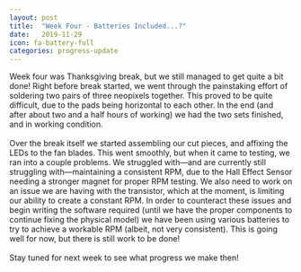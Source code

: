 ```yaml
---
layout: post
title:  "Week Four - Batteries Included...?"
date:   2019-11-29
icon: fa-battery-full
categories: progress-update
---
```


Week four was Thanksgiving break, but we still managed to get quite a bit done! Right before break started, we went through the painstaking effort of soldering two pairs of three neopixels together. This proved to be quite difficult, due to the pads being horizontal to each other. In the end (and after about two and a half hours of working) we had the two sets finished, and in working condition. <br/><br/> Over the break itself we started assembling our cut pieces, and affixing the LEDs to the fan blades. This went smoothly, but when it came to testing, we ran into a couple problems. We struggled with—and are currently still struggling with—maintaining a consistent RPM, due to the Hall Effect Sensor needing a stronger magnet for proper RPM testing. We also need to work on an issue we are having with the transistor, which at the moment, is limiting our ability to create a constant RPM. In order to counteract these issues and begin writing the software required (until we have the proper components to continue fixing the physical model) we have been using various batteries to try to achieve a workable RPM (albeit, not very consistent). This is going well for now, but there is still work to be done! <br/><br/> Stay tuned for next week to see what progress we make then! 